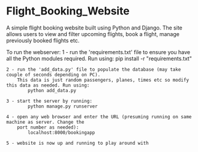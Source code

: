 # Flight_Booking_Website

A simple flight booking website built using Python and Django. The site 
allows users to view and filter upcoming flights, book a flight, manage previously
booked flights etc.

To run the webserver:
    1 - run the 'requirements.txt' file to ensure you have all the Python modules required. Run using:
            pip install -r "requirements.txt"

    2 - run the 'add_data.py' file to populate the database (may take couple of seconds depending on PC). 
        This data is just random passengers, planes, times etc so modify this data as needed. Run using:
            python add_data.py

    3 - start the server by running:
            python manage.py runserver

    4 - open any web browser and enter the URL (presuming running on same machine as server. Change the 
        port number as needed):
            localhost:8000/bookingapp

    5 - website is now up and running to play around with